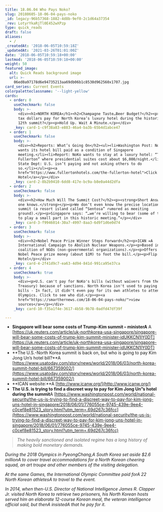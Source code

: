 ```yaml
---
title: 18.06.04 Who Pays Noko?
slug: 20180605-18-06-04-pays-noko
_id: legacy-96b57368-1882-4d8b-9ef0-2c1d64a37354
_rev: LotyrYkaRjTl0E452wXPzp
type: quick_reads
draft: false
aliases:
  - /
_createdAt: '2018-06-05T10:59:18Z'
_updatedAt: '2021-03-26T01:01:00Z'
date: '2018-06-05T10:59:18+00:00'
lastmod: '2018-06-05T10:59:18+00:00'
weight: 50
featured_image:
  alt: Quick Reads background image
  url: >-
    06ed0a97178d6e94735213aa69db06b1c8530d962560x1707.jpg
card_series: Current Events
colorpaletteclassname: '--light-yellow'
cards:
  - order: 0
    useCheckmark: false
    body: >-
      <div><h1>NORTH KOREA</h1><h2>Champagne Taste…Beer Budget?</h2><p>Will your
      tax dollars pay for North Korea’s luxury hotel during the historic June
      12th summit?</p><p>Hold Up. Wait A Minute.</p></div>
    _key: card-1-c9f38a83-e883-46a4-ba3b-65b4d1abce47
  - order: 1
    useCheckmark: false
    body: >-
      <div><h2>Reports: What’s Going On</h2><ul><li>Washington Post: North Korea
      wants its hotel bill paid as a condition of Singapore
      meeting.</li><li>Report: NoKo wants to stay at a luxury hotel: “The
      Fullerton” where presidential suites cost about $6,000/night.</li><li>U.S.
      State Dept: U.S. isn’t paying and not asking others to do
      so.</li></ul><p><a
      href="https://www.fullertonhotels.com/the-fullerton-hotel">Click HERE: See
      Hotel</a></p></div>
    _key: card-2-8b2b9410-6dd8-417e-bc9a-b8e0a44d2dfa
  - order: 2
    useCheckmark: false
    body: >-
      <div><h2>How Much Will The Summit Cost?</h2><p><strong>Short Answer: No
      one knows.</strong></p><p>We don’t even know the precise location of the
      summit (a resort island called “Sentosa” rumored as meeiting
      ground).</p><p>Singapore says: “…we’re willing to bear (some of the costs)
      to play a small part in this historic meeting.”</p></div>
    _key: card-3-f9946014-30a7-4997-8aa3-6d9f1d6e0d74
  - order: 3
    useCheckmark: false
    body: >-
      <div><h2>Nobel Peace Prize Winner Steps Forward</h2><p>ICAN =A
      International Campaign to Abolish Nuclear Weapons.</p><p>Based in Geneva;
      coalition of NGOs (non-governmental organizations).</p><p>Offers to use
      Nobel Peace prize money (about $1M) to foot the bill.</p><p>Flip: Not Just
      Hotel</p></div>
    _key: card-4-2f41d9c7-ea63-4d94-841d-991ca95e37ca
  - order: 4
    useCheckmark: true
    body: >-
      <div><p>U.S. can't pay for NoKo's bills (without waivers from the
      Treasury) because of sanctions. North Korea isn't used to paying its own
      bills - In fact, it didn't even pay for its own athletes to attend the
      Olympics. Click to see who did.</p><p><a
      href="https://smarthernews.com/18-06-04-pays-noko/">view
      sources</a></p></div>
    _key: card-10-f35a1f4e-3617-4b58-9b78-0adfd47df39f

---
```

* **Singapore will bear some costs of Trump-Kim summit – ministerA** A [https://uk.reuters.com/article/uk-northkorea-usa-singapore/singapore-will-bear-some-costs-of-trump-kim-summit-minister-idUKKCN1IY0DT](https://uk.reuters.com/article/uk-northkorea-usa-singapore/singapore-will-bear-some-costs-of-trump-kim-summit-minister-idUKKCN1IY0DT)
* **The U.S.-North Korea summit is back on, but who is going to pay Kim Jong Un’s hotel bill?**A [https://www.usatoday.com/story/news/world/2018/06/03/north-korea-summit-hotel-bill/667359002/](https://www.usatoday.com/story/news/world/2018/06/03/north-korea-summit-hotel-bill/667359002/)
* **ICAN website:**A [http://www.icanw.org/](http://www.icanw.org/)
* **The U.S. is trying to find a discreet way to pay for Kim Jong Un”s hotel during the summit**A [https://www.washingtonpost.com/world/national-security/the-us-is-trying-to-find-a-discreet-way-to-pay-for-kim-jong-uns-hotel-in-singapore/2018/06/01/776055ce-9745-439e-9ee4-c0cef8e81523_story.html?utm_term=.69d267c36fcc](https://www.washingtonpost.com/world/national-security/the-us-is-trying-to-find-a-discreet-way-to-pay-for-kim-jong-uns-hotel-in-singapore/2018/06/01/776055ce-9745-439e-9ee4-c0cef8e81523_story.html?utm_term=.69d267c36fcc)

> _The heavily sanctioned and isolated regime has a long history of making bold monetary demands._  
  
  
  
_During the 2018 Olympics in PyeongChang,A South Korea set aside $2.6 millionA to cover travel accommodations for a North Korean cheering squad, an art troupe and other members of the visiting delegation._  
  
  
  
_At the same Games, the International Olympic Committee paid forA 22 North Korean athletesA to travel to the event._  
  
  
  
_In 2014, when then-U.S. Director of National Intelligence James R. Clapper Jr. visited North Korea to retrieve two prisoners, his North Korean hosts served him an elaborate 12-course Korean meal, the veteran intelligence official said, but thenA insistedA that he pay for it._